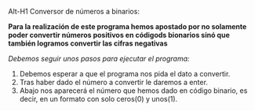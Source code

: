 Alt-H1 Conversor de números a binarios:

**Para la realización de este programa hemos apostado por no solamente poder convertir números positivos en códigods bionarios sinó que también logramos convertir las cifras negativas**

*Debemos seguir unos pasos para ejecutar el programa:*
1. Debemos esperar a que el programa nos pida el dato a convertir.
2. Tras haber dado el número a convertir le daremos a enter.
3. Abajo nos aparecerá el número que hemos dado en código binario, es decir, en un formato con solo ceros(0) y unos(1).

 
